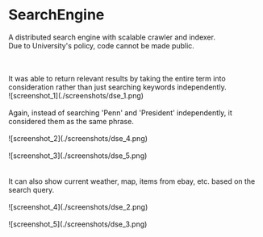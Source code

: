 # SearchEngine
A distributed search engine with scalable crawler and indexer. </br>
Due to University's policy, code cannot be made public. </br>
<!-- Detailed report can be found [here](https://drive.google.com/file/d/1okhyIMINsN540Qcb1n7rk984ggG6v6BJ/view?usp=sharing) 
-->
</br>
</br>
It was able to return relevant results by taking the entire term into consideration rather than just searching keywords independently. </br>
![screenshot_1](./screenshots/dse_1.png)
</br>
</br>
Again, instead of searching 'Penn' and 'President' independently, it considered them as the same phrase. </br></br>
![screenshot_2](./screenshots/dse_4.png)
</br>
</br>
![screenshot_3](./screenshots/dse_5.png)
</br>
</br>
</br>
It can also show current weather, map, items from ebay, etc. based on the search query.</br></br>
![screenshot_4](./screenshots/dse_2.png)
</br>
</br>
![screenshot_5](./screenshots/dse_3.png)
</br>

